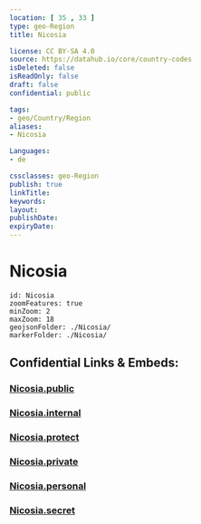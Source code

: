 ```yaml
---
location: [ 35 , 33 ] 
type: geo-Region
title: Nicosia

license: CC BY-SA 4.0
source: https://datahub.io/core/country-codes
isDeleted: false
isReadOnly: false
draft: false
confidential: public

tags:
- geo/Country/Region
aliases:
- Nicosia

Languages:
- de

cssclasses: geo-Region
publish: true
linkTitle: 
keywords: 
layout: 
publishDate: 
expiryDate: 
---
```


# Nicosia

```leaflet
id: Nicosia
zoomFeatures: true 
minZoom: 2 
maxZoom: 18
geojsonFolder: ./Nicosia/
markerFolder: ./Nicosia/
```


## Confidential Links & Embeds: 

### [Nicosia.public](/_public/\Earth\Continent\Europe\Europe~South\Cyprus\districts~CyprusNicosia.public.md) 

### [Nicosia.internal](/_internal/\Earth\Continent\Europe\Europe~South\Cyprus\districts~CyprusNicosia.internal.md) 

### [Nicosia.protect](/_protect/\Earth\Continent\Europe\Europe~South\Cyprus\districts~CyprusNicosia.protect.md) 

### [Nicosia.private](/_private/\Earth\Continent\Europe\Europe~South\Cyprus\districts~CyprusNicosia.private.md) 

### [Nicosia.personal](/_personal/\Earth\Continent\Europe\Europe~South\Cyprus\districts~CyprusNicosia.personal.md) 

### [Nicosia.secret](/_secret/\Earth\Continent\Europe\Europe~South\Cyprus\districts~CyprusNicosia.secret.md)

